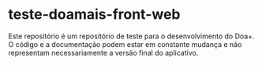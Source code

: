 # teste-doamais-front-web
 Este repositório é um repositório de teste para o desenvolvimento do Doa+. O código e a documentação podem estar em constante mudança e não representam necessariamente a versão final do aplicativo.
